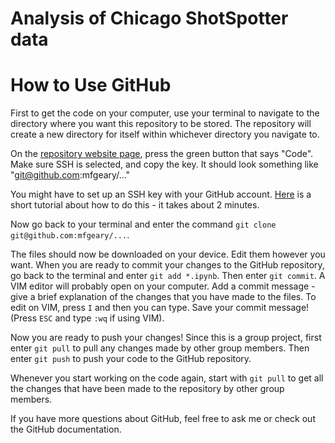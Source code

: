 # Analysis of Chicago ShotSpotter data


# How to Use GitHub

First to get the code on your computer, use your terminal to navigate to the directory where you want this repository to be stored. The repository will create a new directory for itself within whichever directory you navigate to.

On the [repository website page](https://docs.github.com/en/authentication/connecting-to-github-with-ssh/adding-a-new-ssh-key-to-your-github-account), press the green button that says "Code". Make sure SSH is selected, and copy the key. It should look something like "git@github.com:mfgeary/..."

You might have to set up an SSH key with your GitHub account. [Here](https://docs.github.com/en/authentication/connecting-to-github-with-ssh/adding-a-new-ssh-key-to-your-github-account) is a short tutorial about how to do this - it takes about 2 minutes.

Now go back to your terminal and enter the command `git clone git@github.com:mfgeary/...`.

The files should now be downloaded on your device. Edit them however you want. When you are ready to commit your changes to the GitHub repository, go back to the terminal and enter `git add *.ipynb`. Then enter `git commit`. A VIM editor will probably open on your computer. Add a commit message - give a brief explanation of the changes that you have made to the files. To edit on VIM, press `I` and then you can type. Save your commit message! (Press `ESC` and type `:wq` if using VIM).

Now you are ready to push your changes! Since this is a group project, first enter `git pull` to pull any changes made by other group members. Then enter `git push` to push your code to the GitHub repository.

Whenever you start working on the code again, start with `git pull` to get all the changes that have been made to the repository by other group members.

If you have more questions about GitHub, feel free to ask me or check out the GitHub documentation.
